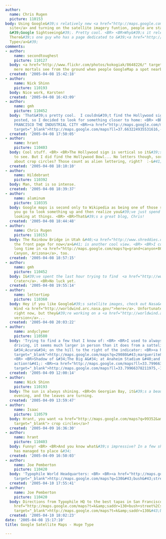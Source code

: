 ```yaml
---
author:
  name: Chris Rugen
  picture: 110153
body: Using Google&#39;s relatively new <a href="http://maps.google.com/maps">mapping
  site</a> and turning on the satellite imagery funtion, people are starting to do
  &#39;Google Sightseeing&#39;. Pretty cool. <BR> <BR>Why&#39;s it relevant to Typophile?
  There&#39;s one guy who has a page dedicated to &#39;<a href="http://www.shreddies.org/gmaps/category/large-type/">Large
  Type</a>&#39;
comments:
- author:
    name: secondtoughest
    picture: 110127
  body: <a href="http://www.flickr.com/photos/kokogiak/8648226/" target="_blank"><i>&#34;What
    mere mortals see from the ground when people GoogleMap a spot nearby.</i>&#34;</a>
  created: '2005-04-08 15:42:18'
- author:
    name: Nick Shinn
    picture: 110193
  body: Nice work, Karsten!
  created: '2005-04-08 16:43:09'
- author:
    name: gmh
    picture: 110452
  body: 'That&#39;s pretty cool.  I couldn&#39;t find the Hollywood sign that they
    posted, so I decided to look for something closer to home: <BR> <BR>SOUTH SAN
    FRANCISCO THE INDUSTRIAL CITY <BR><a href="http://maps.google.com/maps?ll=37.663224935531616%2C-122.41793990135193&amp;spn=0.00582575798034668%2C0.008121728897094727&amp;t=k&amp;hl=en"
    target="_blank">http://maps.google.com/maps?ll=37.663224935531616,-122.41793990135193&amp;spn=0.00582575798034668,0.008121728897094727&amp;t=k&amp;hl=en</a>'
  created: '2005-04-08 17:50:05'
- author:
    name: hrant
    picture: 110403
  body: Cool stuff. <BR> <BR>The Hollywood sign is vertical so it&#39;s probably hard
    to see. But I did find the Hollywood Bowl... No letters though, sorry. Hey, what
    about crop circles? Those count as alien lettering, right?  :-&#41; <BR> <BR>hhp
  created: '2005-04-08 18:10:10'
- author:
    name: Hildebrant
    picture: 110392
  body: Man, that is so intense.
  created: '2005-04-08 18:39:37'
- author:
    name: aluminum
    picture: 110335
  body: Google maps is second only to Wikipedia as being one of those sites where
    you go to look something up and then realize you&#39;ve just spend an hour randomly
    looking at things. <BR> <BR>That&#39;s a great blog, Chris!
  created: '2005-04-08 18:44:48'
- author:
    name: Chris Rugen
    picture: 110153
  body: The Rainbow Bridge in Utah &#40;<a href="http://www.shreddies.org/gmaps/">on
    the front page for now</a>&#41; is another cool view. <BR> <BR>I could spend a
    long time in <a href="http://maps.google.com/maps?q=grand+canyon+86023&amp;t=k&amp;hl=en">Grand
    Canyon, Arizona</a>, too.
  created: '2005-04-08 18:57:15'
- author:
    name: gmh
    picture: 110452
  body: I&#39;ve spent the last hour trying to find  <a href="http://www.pbs.org/art21/artists/turrell/clip1.html">Roden
    Crater</a>. <BR>No luck yet.
  created: '2005-04-08 19:55:14'
- author:
    name: lettertiep
    picture: 110360
  body: Hey if you like Google&#39;s satellite images, check out Nasa&#39;s World
    Wind <a href="http://worldwind.arc.nasa.gov/">here</a>. Unfortunately only Windows
    right now, but they&#39;re working on a <a href="http://worldwind.arc.nasa.gov/forums/index.php?showtopic=35">Mac
    version</a>...
  created: '2005-04-08 20:03:22'
- author:
    name: andyclymer
    picture: 110580
  body: 'Trying to find a few that I know of: <BR> <BR>I used to always pass this
    driving, it seems much larger in person than it does from a sattelite, but the
    &#34;Acura&#34; on the hill to the right of the indicator: <BR><a href="http://maps.google.com/maps?q=29080+marguerite+pkwy%2Cmission+viejo%2C+ca&amp;spn=0.005525350570678711%2C0.006791353225708008&amp;t=k&amp;hl=en"
    target="_blank">http://maps.google.com/maps?q=29080&#43;marguerite&#43;pkwy,mission&#43;viejo,&#43;ca&amp;spn=0.005525350570678711,0.006791353225708008&amp;t=k&amp;hl=en</a>
    <BR> <BR>Shadow of &#34;The Big A&#34; at Anaheim Stadium &#40;and some cool motocross
    action!&#41;: <BR><a href="http://maps.google.com/maps?ll=33.79966378211975%2C-117.88068294525146&amp;spn=0.005525350570678711%2C0.006791353225708008&amp;t=k&amp;hl=en"
    target="_blank">http://maps.google.com/maps?ll=33.79966378211975,-117.88068294525146&amp;spn=0.005525350570678711,0.006791353225708008&amp;t=k&amp;hl=en</a>'
  created: '2005-04-09 12:00:14'
- author:
    name: Nick Shinn
    picture: 110193
  body: The sun is always shining. <BR>On Georgian Bay, it&#39;s a beautiful Fall
    evening, and the leaves are turning.
  created: '2005-04-09 13:59:47'
- author:
    name: Isaac
    picture: 110579
  body: Hrant, you want <a href="http://maps.google.com/maps?q=99352&amp;t=k&amp;hl=en"
    target="_blank"> crop circles</a>?
  created: '2005-04-09 16:36:30'
- author:
    name: hrant
    picture: 110403
  body: Funny! <BR> <BR>And you know what&#39;s impressive? In a few short years Google
    has managed to place &#34;
  created: '2005-04-09 16:50:03'
- author:
    name: Joe Pemberton
    picture: 110420
  body: 'Typophile World Headquarters: <BR> <BR><a href="http://maps.google.com/maps?q=130+bush+street%2Csan+francisco%2C+ca&amp;t=k&amp;hl=en"
    target="_blank">http://maps.google.com/maps?q=130&#43;bush&#43;street,san&#43;francisco,&#43;ca&amp;t=k&amp;hl=en</a>'
  created: '2005-04-10 17:55:41'
- author:
    name: Joe Pemberton
    picture: 110420
  body: Directions from Typophile HQ to the best tapas in San Francisco. <BR> <BR><a
    href="http://maps.google.com/maps?t=k&amp;saddr=130+bush+street%2Csan+francisco%2C+ca&amp;daddr=44+Belden+Pl%2CSan+Francisco%2C+CA+94104&amp;hl=en"
    target="_blank">http://maps.google.com/maps?t=k&amp;saddr=130&#43;bush&#43;street,san&#43;francisco,&#43;ca&amp;daddr=44&#43;Belden&#43;Pl,San&#43;Francisco,&#43;CA&#43;94104&amp;hl=en</a>
  created: '2005-04-10 18:02:23'
date: '2005-04-08 15:17:10'
title: Google Satellite Maps - Huge Type

---
```

